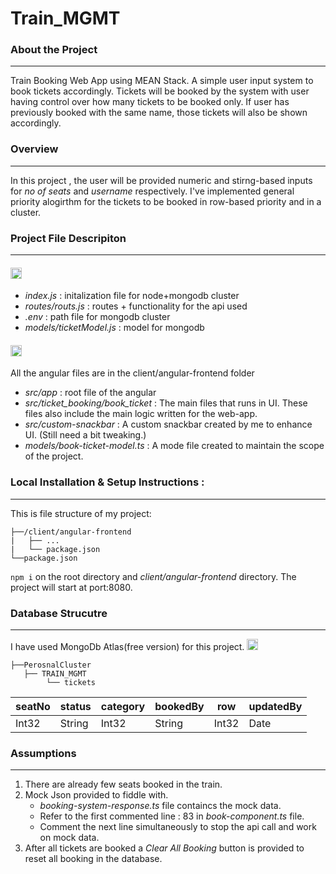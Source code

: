 # Train_MGMT

### About the Project
---
Train Booking Web App using MEAN Stack. 
A simple user input system to book tickets accordingly. Tickets will be booked by the system with user having control over how many tickets to be booked only. If user has previously booked with the same name, those tickets will also be shown accordingly.

### Overview 
---
In this project , the user will be provided numeric and stirng-based inputs for _no of seats_ and _username_ respectively. I've implemented general priority alogirthm for the tickets to be booked in row-based priority and in a cluster.

### Project File Descripiton 
---
#### <img alt="node.js" height="18px" src="https://nodejs.org/static/images/logo.svg">
*  _index.js_ : initalization file for node+mongodb cluster 
*  _routes/routs.js_ : routes + functionality for the api used
* _.env_ : path file for mongodb cluster
* _models/ticketModel.js_ : model for mongodb 

#### <img alt="Angular" height="18px" src="https://angular.io/assets/images/logos/angular/logo-nav@2x.png">
All the angular files are in the client/angular-frontend folder 
* _src/app_ : root file of the angular
* _src/ticket_booking/book_ticket_ : The main files that runs in UI. These files also include the main logic written for the web-app.
* _src/custom-snackbar_ : A custom snackbar created by me to enhance UI. (Still need a bit tweaking.)
* _models/book-ticket-model.ts_ : A mode file created to maintain the scope of the project.

### Local Installation & Setup Instructions :
----
This is file structure of my project: 
```
├──/client/angular-frontend
|   ├── ...
|   └── package.json
└──package.json
```
`npm i` on the root directory and _client/angular-frontend_ directory. 
The project will start at port:8080.  

### Database Strucutre 
---
I have used MongoDb Atlas(free version) for this project.
<img alt="Angular" height="18px" src="https://webimages.mongodb.com/_com_assets/cms/kuyjf3vea2hg34taa-horizontal_default_slate_blue.svg?auto=format%252Ccompress">

```
├──PerosnalCluster
   ├── TRAIN_MGMT
        └── tickets

```
|seatNo|status|category|bookedBy|row|updatedBy    
----|-----|----|---| ---|--|   
|Int32|String|Int32|String|Int32|Date
### Assumptions 
----
1. There are already few seats booked in the train.
2. Mock Json provided to fiddle with.
    * _booking-system-response.ts_ file containcs the mock data. 
    * Refer to the first commented line : 83 in _book-component.ts_ file. 
    * Comment the next line simultaneously to stop the api call and work on mock data.
3. After all tickets are booked a _Clear All Booking_ button is provided to reset all booking in the database.
